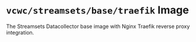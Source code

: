 # `vcwc/streamsets/base/traefik` Image

The Streamsets Datacollector base image with Nginx Traefik reverse proxy integration.
